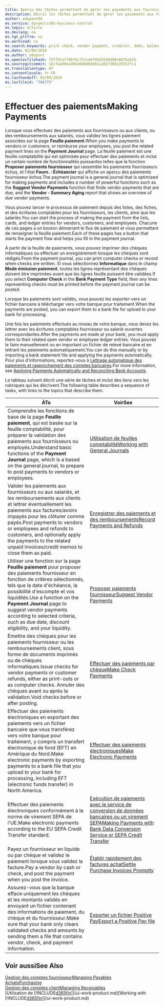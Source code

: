 ```yaml
---
title: Aperçu des tâches permettant de gérer les paiements aux fournisseurs| Microsoft Docs
description: Décrit les tâches permettant de gérer les paiements aux fournisseurs ou aux créditeurs, y compris la validation de lignes paiement et d'obtenir un aperçu du solde échu.
author: edupont04
ms.service: dynamics365-business-central
ms.topic: article
ms.devlang: na
ms.tgt_pltfrm: na
ms.workload: na
ms.search.keywords: print check, vendor payment, creditor, debt, balance due, AP
ms.date: 02/08/2019
ms.author: edupont
ms.openlocfilehash: f2ff92af7dbf6c751cde795d3546d90c8d76a62b
ms.sourcegitcommit: 1bcfaa99ea302e6b84b8361ca02730b135557fc1
ms.translationtype: HT
ms.contentlocale: fr-FR
ms.lasthandoff: 03/08/2019
ms.locfileid: "796775"
---
```

# <a name="making-payments"></a><span data-ttu-id="1f523-103">Effectuer des paiements</span><span class="sxs-lookup"><span data-stu-id="1f523-103">Making Payments</span></span>

<span data-ttu-id="1f523-104">Lorsque vous effectuez des paiements aux fournisseurs ou aux clients, ou des remboursements aux salariés, vous validez les lignes paiement associées sur la page **Feuille paiement**.</span><span class="sxs-lookup"><span data-stu-id="1f523-104">When you make payments to vendors or customers, or reimburse your employees, you post the related payment lines on the **Payment Journal** page.</span></span> <span data-ttu-id="1f523-105">La feuille paiement est une feuille comptabilité qui est optimisée pour effectuer des paiements et inclut un certain nombre de fonctionnalités puissantes telles que la fonction **Proposer paiements fournisseur** qui rassemble les paiements fournisseurs échus, et l'état **Fourn. : Échéancier** qui affiche un aperçu des paiements fournisseur échus.</span><span class="sxs-lookup"><span data-stu-id="1f523-105">The payment journal is a general journal that is optimized for making payments and includes a number of powerful functions such as the **Suggest Vendor Payments** function that finds vendor payments that are due, and the **Vendor - Summary Aging** report that shows an overview of due vendor payments.</span></span>  

<span data-ttu-id="1f523-106">Vous pouvez lancer le processus de paiement depuis des listes, des fiches, et des écritures comptables pour les fournisseurs, les clients, ainsi que les salariés.</span><span class="sxs-lookup"><span data-stu-id="1f523-106">You can start the process of making the payment from the lists, cards, and ledger entries for vendors, customers, and employees.</span></span> <span data-ttu-id="1f523-107">Chacune de ces pages a un bouton démarrant le flux de paiement et vous permettant de renseigner la feuille paiement.</span><span class="sxs-lookup"><span data-stu-id="1f523-107">Each of these pages has a button that starts the payment flow and helps you fill in the payment journal.</span></span>  

<span data-ttu-id="1f523-108">À partir de la feuille de paiements, vous pouvez imprimer des chèques informatiques ou effectuer un enregistrement lorsque les chèques sont rédigés.</span><span class="sxs-lookup"><span data-stu-id="1f523-108">From the payment journal, you can print computer checks or record when checks are written.</span></span> <span data-ttu-id="1f523-109">Si vous sélectionnez **Informatique** dans le champ **Mode émission paiement**, toutes les lignes représentant des chèques doivent être imprimées avant que les lignes feuille puissent être validées.</span><span class="sxs-lookup"><span data-stu-id="1f523-109">If you select **Computer Check** in the **Bank Payment Type** field, then any lines representing checks must be printed before the payment journal can be posted.</span></span>

<span data-ttu-id="1f523-110">Lorsque les paiements sont validés, vous pouvez les exporter-vers un fichier bancaire à télécharger vers votre banque pour traitement.</span><span class="sxs-lookup"><span data-stu-id="1f523-110">When the payments are posted, you can export them to a bank file for upload to your bank for processing.</span></span>

<span data-ttu-id="1f523-111">Une fois les paiements effectués au niveau de votre banque, vous devez les lettrer avec les écritures comptables fournisseur ou salarié ouvertes correspondantes.</span><span class="sxs-lookup"><span data-stu-id="1f523-111">After the payments are made at your bank, you must apply them to their related open vendor or employee ledger entries.</span></span> <span data-ttu-id="1f523-112">Vous pouvez le faire manuellement ou en important un fichier de relevé bancaire et en lettrant les paiements automatiquement.</span><span class="sxs-lookup"><span data-stu-id="1f523-112">You can do this manually or by importing a bank statement file and applying the payments automatically.</span></span> <span data-ttu-id="1f523-113">Pour plus d'informations, reportez-vous à [Lettrage automatique des paiements et rapprochement des comptes bancaires](receivables-apply-payments-auto-reconcile-bank-accounts.md).</span><span class="sxs-lookup"><span data-stu-id="1f523-113">For more information, see [Applying Payments Automatically and Reconciling Bank Accounts](receivables-apply-payments-auto-reconcile-bank-accounts.md).</span></span>

<span data-ttu-id="1f523-114">Le tableau suivant décrit une série de tâches et inclut des liens vers les rubriques qui les décrivent.</span><span class="sxs-lookup"><span data-stu-id="1f523-114">The following table describes a sequence of tasks, with links to the topics that describe them.</span></span>

| <span data-ttu-id="1f523-115">À</span><span class="sxs-lookup"><span data-stu-id="1f523-115">To</span></span> | <span data-ttu-id="1f523-116">Voir</span><span class="sxs-lookup"><span data-stu-id="1f523-116">See</span></span> |
| --- | --- |
|<span data-ttu-id="1f523-117">Comprendre les fonctions de base de la page **Feuille paiement**, qui est basée sur la feuille comptabilité, pour préparer la validation des paiements aux fournisseurs ou employés.</span><span class="sxs-lookup"><span data-stu-id="1f523-117">Understand basic functions of the **Payment Journal** page, which is a based on the general journal, to prepare to post payments to vendors or employees.</span></span>|[<span data-ttu-id="1f523-118">Utilisation de feuilles comptabilité</span><span class="sxs-lookup"><span data-stu-id="1f523-118">Working with General Journals</span></span>](ui-work-general-journals.md)|
|<span data-ttu-id="1f523-119">Valider les paiements aux fournisseurs ou aux salariés, et les remboursements aux clients et lettrer éventuellement les paiements aux factures/avoirs impayés pour les clôturer comme payés.</span><span class="sxs-lookup"><span data-stu-id="1f523-119">Post payments to vendors or employees and refunds to customers, and optionally apply the payments to the related unpaid invoices/credit memos to close them as paid.</span></span>|[<span data-ttu-id="1f523-120">Enregistrer des paiements et des remboursements</span><span class="sxs-lookup"><span data-stu-id="1f523-120">Record Payments and Refunds</span></span>](payables-how-post-payments-refunds.md)|
| <span data-ttu-id="1f523-121">Utiliser une fonction sur la page **Feuille paiement** pour proposer des paiements fournisseur en fonction de critères sélectionnés, tels que la date d'échéance, la possibilité d'escompte et vos liquidités.</span><span class="sxs-lookup"><span data-stu-id="1f523-121">Use a function on the **Payment Journal** page to suggest vendor payments according to selected criteria, such as due date, discount eligibility, and your liquidity.</span></span> |[<span data-ttu-id="1f523-122">Proposer paiements fournisseur</span><span class="sxs-lookup"><span data-stu-id="1f523-122">Suggest Vendor Payments</span></span>](payables-how-suggest-vendor-payments.md) |
| <span data-ttu-id="1f523-123">Émettre des chèques pour les paiements fournisseur ou les remboursements client, sous forme de documents imprimés ou de chèques informatiques.</span><span class="sxs-lookup"><span data-stu-id="1f523-123">Issue checks for vendor payments or customer refunds, either as print-outs or as computer checks.</span></span> <span data-ttu-id="1f523-124">Annuler des chèques avant ou après la validation.</span><span class="sxs-lookup"><span data-stu-id="1f523-124">Void checks before or after posting.</span></span> |[<span data-ttu-id="1f523-125">Effectuer des paiements par chèque</span><span class="sxs-lookup"><span data-stu-id="1f523-125">Make Check Payments</span></span>](payables-how-work-checks.md) |
|<span data-ttu-id="1f523-126">Effectuer des paiements électroniques en exportant des paiements vers un fichier bancaire que vous transférez vers votre banque pour traitement, y compris un transfert électronique de fond (EFT) en Amérique du Nord.</span><span class="sxs-lookup"><span data-stu-id="1f523-126">Make electronic payments by exporting payments to a bank file that you upload to your bank for processing, including EFT (electronic funds transfer) in North America.</span></span> |[<span data-ttu-id="1f523-127">Effectuer des paiements électroniques</span><span class="sxs-lookup"><span data-stu-id="1f523-127">Make Electronic Payments</span></span>](payables-how-export-payments-bank-file.md)|
|<span data-ttu-id="1f523-128">Effectuer des paiements électroniques conformément à la norme de virement SEPA de l'UE.</span><span class="sxs-lookup"><span data-stu-id="1f523-128">Make electronic payments according to the EU SEPA Credit Transfer standard.</span></span>|[<span data-ttu-id="1f523-129">Exécution de paiements avec le service de conversion de données bancaires ou un virement SEPA</span><span class="sxs-lookup"><span data-stu-id="1f523-129">Making Payments with Bank Data Conversion Service or SEPA Credit Transfer</span></span>](finance-make-payments-with-bank-data-conversion-service-or-sepa-credit-transfer.md)|
| <span data-ttu-id="1f523-130">Payez un fournisseur en liquide ou par chèque et validez le paiement lorsque vous validez la facture.</span><span class="sxs-lookup"><span data-stu-id="1f523-130">Pay a vendor by cash or check, and post the payment when you post the invoice.</span></span> |[<span data-ttu-id="1f523-131">Établir rapidement des factures achat</span><span class="sxs-lookup"><span data-stu-id="1f523-131">Settle Purchase Invoices Promptly</span></span>](finance-how-to-settle-purchase-invoices-promptly.md) |
| <span data-ttu-id="1f523-132">Assurez-vous que la banque efface uniquement les chèques et les montants validés en envoyant un fichier contenant des informations de paiement, du chèque et du fournisseur.</span><span class="sxs-lookup"><span data-stu-id="1f523-132">Make sure that your bank only clears validated checks and amounts by sending them a file that contains vendor, check, and payment information.</span></span> |[<span data-ttu-id="1f523-133">Exporter un fichier Positive Pay</span><span class="sxs-lookup"><span data-stu-id="1f523-133">Export a Positive Pay file</span></span>](finance-how-positive-pay.md) |

## <a name="see-also"></a><span data-ttu-id="1f523-134">Voir aussi</span><span class="sxs-lookup"><span data-stu-id="1f523-134">See Also</span></span>
[<span data-ttu-id="1f523-135">Gestion des comptes fournisseur</span><span class="sxs-lookup"><span data-stu-id="1f523-135">Managing Payables</span></span>](payables-manage-payables.md)  
[<span data-ttu-id="1f523-136">Achats</span><span class="sxs-lookup"><span data-stu-id="1f523-136">Purchasing</span></span>](purchasing-manage-purchasing.md)  
[<span data-ttu-id="1f523-137">Gestion des comptes client</span><span class="sxs-lookup"><span data-stu-id="1f523-137">Managing Receivables</span></span>](receivables-manage-receivables.md)  
<span data-ttu-id="1f523-138">[Utilisation de [!INCLUDE[d365fin](includes/d365fin_md.md)]](ui-work-product.md)</span><span class="sxs-lookup"><span data-stu-id="1f523-138">[Working with [!INCLUDE[d365fin](includes/d365fin_md.md)]](ui-work-product.md)</span></span>  
